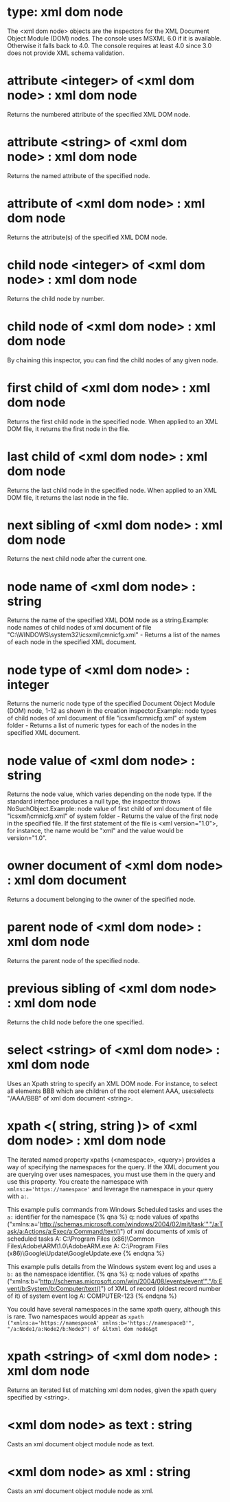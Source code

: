 # type: xml dom node

The &lt;xml dom node&gt; objects are the inspectors for the XML Document Object Module (DOM) nodes. The console uses MSXML 6.0 if it is available. Otherwise it falls back to 4.0. The console requires at least 4.0 since 3.0 does not provide XML schema validation.

# attribute &lt;integer&gt; of &lt;xml dom node&gt; : xml dom node

Returns the numbered attribute of the specified XML DOM node.

# attribute &lt;string&gt; of &lt;xml dom node&gt; : xml dom node

Returns the named attribute of the specified node.

# attribute of &lt;xml dom node&gt; : xml dom node

Returns the attribute(s) of the specified XML DOM node.

# child node &lt;integer&gt; of &lt;xml dom node&gt; : xml dom node

Returns the child node by number.

# child node of &lt;xml dom node&gt; : xml dom node

By chaining this inspector, you can find the child nodes of any given node.

# first child of &lt;xml dom node&gt; : xml dom node

Returns the first child node in the specified node. When applied to an XML DOM file, it returns the first node in the file.

# last child of &lt;xml dom node&gt; : xml dom node

Returns the last child node in the specified node. When applied to an XML DOM file, it returns the last node in the file.

# next sibling of &lt;xml dom node&gt; : xml dom node

Returns the next child node after the current one.

# node name of &lt;xml dom node&gt; : string

Returns the name of the specified XML DOM node as a string.Example: node names of child nodes of xml document of file "C:\WINDOWS\system32\icsxml\cmnicfg.xml" - Returns a list of the names of each node in the specified XML document.

# node type of &lt;xml dom node&gt; : integer

Returns the numeric node type of the specified Document Object Module (DOM) node, 1-12 as shown in the creation inspector.Example: node types of child nodes of xml document of file "icsxml\cmnicfg.xml" of system folder - Returns a list of numeric types for each of the nodes in the specified XML document.

# node value of &lt;xml dom node&gt; : string

Returns the node value, which varies depending on the node type. If the standard interface produces a null type, the inspector throws NoSuchObject.Example: node value of first child of xml document of file "icsxml\cmnicfg.xml" of system folder - Returns the value of the first node in the specified file. If the first statement of the file is &lt;xml version="1.0"&gt;, for instance, the name would be "xml" and the value would be version="1.0".

# owner document of &lt;xml dom node&gt; : xml dom document

Returns a document belonging to the owner of the specified node.

# parent node of &lt;xml dom node&gt; : xml dom node

Returns the parent node of the specified node.

# previous sibling of &lt;xml dom node&gt; : xml dom node

Returns the child node before the one specified.

# select &lt;string&gt; of &lt;xml dom node&gt; : xml dom node

Uses an Xpath string to specify an XML DOM node. For instance, to select all elements BBB which are children of the root element AAA, use:selects "/AAA/BBB" of xml dom document &lt;string&gt;.

# xpath &lt;( string, string )&gt; of &lt;xml dom node&gt; : xml dom node

The iterated named property xpaths (&lt;namespace&gt;, &lt;query&gt;) provides a way of specifying the namespaces for the query. If the XML document you are querying over uses namespaces, you must use them in the query and use this property. You create the namespace with `xmlns:a='https://namespace'` and leverage the namespace in your query with `a:`. 

This example pulls commands from Windows Scheduled tasks and uses the `a:` identifier for the namespace
{% qna %}
q: node values of xpaths ("xmlns:a='http://schemas.microsoft.com/windows/2004/02/mit/task'","/a:Task/a:Actions/a:Exec/a:Command/text()") of xml documents of xmls of scheduled tasks
A: C:\Program Files (x86)\Common Files\Adobe\ARM\1.0\AdobeARM.exe
A: C:\Program Files (x86)\Google\Update\GoogleUpdate.exe
{% endqna %}

This example pulls details from the Windows system event log and uses a `b:` as the namespace identifier. 
{% qna %}
q: node values of xpaths ("xmlns:b='http://schemas.microsoft.com/win/2004/08/events/event'","/b:Event/b:System/b:Computer/text()") of XML of record (oldest record number of it) of system event log
A: COMPUTER-123
{% endqna %}

You could have several namespaces in the same xpath query, although this is rare. Two namespaces would appear as `xpath ("xmlns:a='https://namespaceA' xmlns:b='https://namespaceB'", "/a:Node1/a:Node2/b:Node3") of &ltxml dom node&gt`

# xpath &lt;string&gt; of &lt;xml dom node&gt; : xml dom node

Returns an iterated list of matching xml dom nodes, given the xpath query specified by &lt;string&gt;.

# &lt;xml dom node&gt; as text : string

Casts an xml document object module node as text.

# &lt;xml dom node&gt; as xml : string

Casts an xml document object module node as xml.

